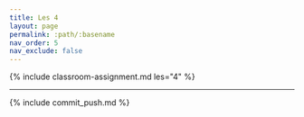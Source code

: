 ```yaml
---
title: Les 4
layout: page
permalink: :path/:basename
nav_order: 5
nav_exclude: false
---
```


{% include classroom-assignment.md les="4" %}

---

{% include commit_push.md %}



